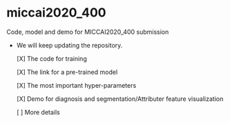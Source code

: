 # miccai2020_400
Code, model and demo for MICCAI2020_400 submission

* We will keep updating the repository.


    [X] The code for training
    
    [X] The link for a pre-trained model 
    
    [X] The most important hyper-parameters
    
    [X] Demo for diagnosis and segmentation/Attributer feature visualization

    [ ] More details
